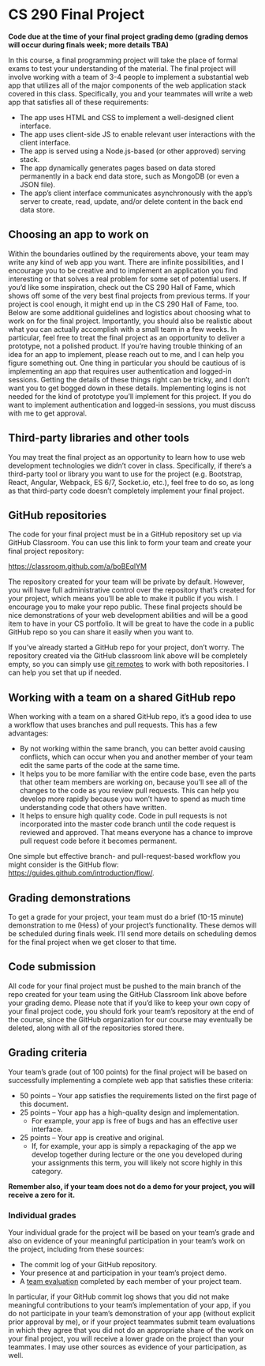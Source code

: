 # CS 290 Final Project
**Code due at the time of your final project grading demo (grading demos will occur during finals week; more details TBA)**

In this course, a final programming project will take the place of formal exams to test your understanding of the material.  The final project will involve working with a team of 3-4 people to implement a substantial web app that utilizes all of the major components of the web application stack covered in this class.  Specifically, you and your teammates will write a web app that satisfies all of these requirements:
- The app uses HTML and CSS to implement a well-designed client interface.
- The app uses client-side JS to enable relevant user interactions with the client interface.
- The app is served using a Node.js-based (or other approved) serving stack.
- The app dynamically generates pages based on data stored permanently in a back end data store, such as MongoDB (or even a JSON file).
- The app’s client interface communicates asynchronously with the app’s server to create, read, update, and/or delete content in the back end data store.

## Choosing an app to work on
Within the boundaries outlined by the requirements above, your team may write any kind of web app you want.  There are infinite possibilities, and I encourage you to be creative and to implement an application you find interesting or that solves a real problem for some set of potential users.  If you’d like some inspiration, check out the CS 290 Hall of Fame, which shows off some of the very best final projects from previous terms.  If your project is cool enough, it might end up in the CS 290 Hall of Fame, too.  Below are some additional guidelines and logistics about choosing what to work on for the final project.
Importantly, you should also be realistic about what you can actually accomplish with a small team in a few weeks.  In particular, feel free to treat the final project as an opportunity to deliver a prototype, not a polished product.  If you’re having trouble thinking of an idea for an app to implement, please reach out to me, and I can help you figure something out.
One thing in particular you should be cautious of is implementing an app that requires user authentication and logged-in sessions.  Getting the details of these things right can be tricky, and I don’t want you to get bogged down in these details.  Implementing logins is not needed for the kind of prototype you’ll implement for this project.  If you do want to implement authentication and logged-in sessions, you must discuss with me to get approval.

## Third-party libraries and other tools
You may treat the final project as an opportunity to learn how to use web development technologies we didn’t cover in class.  Specifically, if there’s a third-party tool or library you want to use for the project (e.g. Bootstrap, React, Angular, Webpack, ES 6/7, Socket.io, etc.), feel free to do so, as long as that third-party code doesn’t completely implement your final project.

## GitHub repositories
The code for your final project must be in a GitHub repository set up via GitHub Classroom.  You can use this link to form your team and create your final project repository:

https://classroom.github.com/a/boBEqlYM

The repository created for your team will be private by default.    However, you will have full administrative control over the repository that’s created for your project, which means you’ll be able to make it public if you wish.  I encourage you to make your repo public.  These final projects should be nice demonstrations of your web development abilities and will be a good item to have in your CS portfolio.  It will be great to have the code in a public GitHub repo so you can share it easily when you want to.

If you’ve already started a GitHub repo for your project, don’t worry.  The repository created via the GitHub classroom link above will be completely empty, so you can simply use [git remotes](https://git-scm.com/book/en/Git-Basics-Working-with-Remotes) to work with both repositories.  I can help you set that up if needed.

## Working with a team on a shared GitHub repo
When working with a team on a shared GitHub repo, it’s a good idea to use a workflow that uses branches and pull requests.  This has a few advantages:
- By not working within the same branch, you can better avoid causing conflicts, which can occur when you and another member of your team edit the same parts of the code at the same time.
- It helps you to be more familiar with the entire code base, even the parts that other team members are working on, because you’ll see all of the changes to the code as you review pull requests.  This can help you develop more rapidly because you won’t have to spend as much time understanding code that others have written.
- It helps to ensure high quality code.  Code in pull requests is not incorporated into the master code branch until the code request is reviewed and approved.  That means everyone has a chance to improve pull request code before it becomes permanent.

One simple but effective branch- and pull-request-based workflow you might consider is the GitHub flow: https://guides.github.com/introduction/flow/.

## Grading demonstrations
To get a grade for your project, your team must do a brief (10-15 minute) demonstration to me (Hess) of your project’s functionality.  These demos will be scheduled during finals week.  I’ll send more details on scheduling demos for the final project when we get closer to that time.

## Code submission
All code for your final project must be pushed to the main branch of the repo created for your team using the GitHub Classroom link above before your grading demo.  Please note that if you’d like to keep your own copy of your final project code, you should fork your team’s repository at the end of the course, since the GitHub organization for our course may eventually be deleted, along with all of the repositories stored there.

## Grading criteria
Your team’s grade (out of 100 points) for the final project will be based on successfully implementing a complete web app that satisfies these criteria:
- 50 points – Your app satisfies the requirements listed on the first page of this document.
- 25 points – Your app has a high-quality design and implementation.
  - For example, your app is free of bugs and has an effective user interface.
- 25 points – Your app is creative and original.
  - If, for example, your app is simply a repackaging of the app we develop together during lecture or the one you developed during your assignments this term, you will likely not score highly in this category.

**Remember also, if your team does not do a demo for your project, you will receive a zero for it.**

### Individual grades
Your individual grade for the project will be based on your team’s grade and also on evidence of your meaningful participation in your team’s work on the project, including from these sources:

- The commit log of your GitHub repository.
- Your presence at and participation in your team’s project demo.
- A [team evaluation](https://docs.google.com/document/d/1imK19NQ8Twt8hQxiZxK3SaBgJJEYRiYiWldNLB5IPz0/edit?usp=sharing) completed by each member of your project team.

In particular, if your GitHub commit log shows that you did not make meaningful contributions to your team’s implementation of your app, if you do not participate in your team’s demonstration of your app (without explicit prior approval by me), or if your project teammates submit team evaluations in which they agree that you did not do an appropriate share of the work on your final project, you will receive a lower grade on the project than your teammates.  I may use other sources as evidence of your participation, as well.
